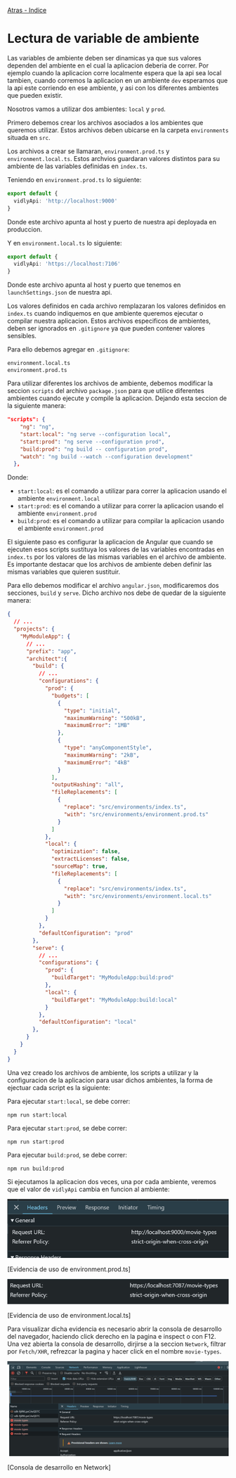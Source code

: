 [Atras - Indice](https://github.com/daniel18acevedo/DA2-Tecnologia/tree/angular-service)

# Lectura de variable de ambiente

Las variables de ambiente deben ser dinamicas ya que sus valores dependen del ambiente en el cual la aplicacion deberia de correr. Por ejemplo cuando la aplicacion corre localmente espera que la api sea local tambien, cuando corremos la aplicacion en un ambiente `dev` esperamos que la api este corriendo en ese ambiente, y asi con los diferentes ambientes que pueden existir.

Nosotros vamos a utilizar dos ambientes: `local` y `prod`.

Primero debemos crear los archivos asociados a los ambientes que queremos utilizar. Estos archivos deben ubicarse en la carpeta `environments` situada en `src`.

Los archivos a crear se llamaran, `environment.prod.ts` y `environment.local.ts`. Estos archvios guardaran valores distintos para su ambiente de las variables definidas en `index.ts`.

Teniendo en `environment.prod.ts` lo siguiente:

```TypeScript
export default {
  vidlyApi: 'http://localhost:9000'
}
```

Donde este archivo apunta al host y puerto de nuestra api deployada en produccion.

Y en `environment.local.ts` lo siguiente:

```TypeScript
export default {
  vidlyApi: 'https://localhost:7106'
}
```

Donde este archivo apunta al host y puerto que tenemos en `launchSettings.json` de nuestra api.

Los valores definidos en cada archivo remplazaran los valores definidos en `index.ts` cuando indiquemos en que ambiente queremos ejecutar o compilar nuestra aplicacion. Estos archivos especificos de ambientes, deben ser ignorados en `.gitignore` ya que pueden contener valores sensibles.

Para ello debemos agregar en `.gitignore`:

```
environment.local.ts
environment.prod.ts
```

Para utilizar diferentes los archivos de ambiente, debemos modificar la seccion `scripts` del archivo `package.json` para que utilice diferentes ambientes cuando ejecute y compile la aplicacion. Dejando esta seccion de la siguiente manera:

```JSON
"scripts": {
    "ng": "ng",
    "start:local": "ng serve --configuration local",
    "start:prod": "ng serve --configuration prod",
    "build:prod": "ng build -- configuration prod",
    "watch": "ng build --watch --configuration development"
  },
```

Donde:

- `start:local`: es el comando a utilizar para correr la aplicacion usando el ambiente `environment.local`
- `start:prod`: es el comando a utilizar para correr la aplicacion usando el ambiente `environment.prod`
- `build:prod`: es el comando a utilizar para compilar la aplicacion usando el ambiente `environment.prod`

El siguiente paso es configurar la aplicacion de Angular que cuando se ejecuten esos scripts sustituya los valores de las variables encontradas en `index.ts` por los valores de las mismas variables en el archivo de ambiente. Es importante destacar que los archivos de ambiente deben definir las mismas variables que quieren sustituir.

Para ello debemos modificar el archivo `angular.json`, modificaremos dos secciones, `build` y `serve`. Dicho archivo nos debe de quedar de la siguiente manera:

```JSON
{
  // ...
  "projects": {
    "MyModuleApp": {
      // ...
      "prefix": "app",
      "architect":{
        "build": {
          // ...
          "configurations": {
            "prod": {
              "budgets": [
                {
                  "type": "initial",
                  "maximumWarning": "500kB",
                  "maximumError": "1MB"
                },
                {
                  "type": "anyComponentStyle",
                  "maximumWarning": "2kB",
                  "maximumError": "4kB"
                }
              ],
              "outputHashing": "all",
              "fileReplacements": [
                {
                  "replace": "src/environments/index.ts",
                  "with": "src/environments/environment.prod.ts"
                }
              ]
            },
            "local": {
              "optimization": false,
              "extractLicenses": false,
              "sourceMap": true,
              "fileReplacements": [
                {
                  "replace": "src/environments/index.ts",
                  "with": "src/environments/environment.local.ts"
                }
              ]
            }
          },
          "defaultConfiguration": "prod"
        },
        "serve": {
          // ...
          "configurations": {
            "prod": {
              "buildTarget": "MyModuleApp:build:prod"
            },
            "local": {
              "buildTarget": "MyModuleApp:build:local"
            }
          },
          "defaultConfiguration": "local"
        },
      }
    }
  }
}
```

Una vez creado los archivos de ambiente, los scripts a utilizar y la configuracion de la aplicacion para usar dichos ambientes, la forma de ejectuar cada script es la siguiente:

Para ejecutar `start:local`, se debe correr:

```
npm run start:local
```

Para ejecutar `start:prod`, se debe correr:

```
npm run start:prod
```

Para ejecutar `build:prod`, se debe correr:

```
npm run build:prod
```

Si ejecutamos la aplicacion dos veces, una por cada ambiente, veremos que el valor de `vidlyApi` cambia en funcion al ambiente:

<p align="center">
<img src="./images/image-13.png"/>
</p>
<p algin="center">
[Evidencia de uso de environment.prod.ts]
</p>

<p align="center">
<img src="./images/image-14.png"/>
</p>
<p algin="center">
[Evidencia de uso de environment.local.ts]
</p>

Para visualizar dicha evidencia es necesario abrir la consola de desarrollo del navegador, haciendo click derecho en la pagina e inspect o con F12. Una vez abierta la consola de desarrollo, dirjirse a la seccion `Network`, filtrar por `Fetch/XHR`, refrezcar la pagina y hacer click en el nombre `movie-types`.

<p align="center">
<img src="./images/image-15.png"/>
</p>
<p algin="center">
[Consola de desarrollo en Network]
</p>
